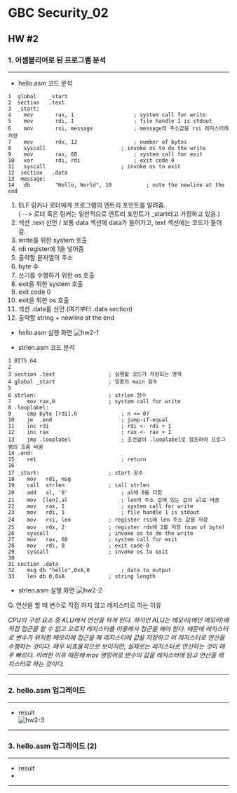 # GBC Security_02

## HW #2

### 1. 어셈블리어로 된 프로그램 분석
---
 
* hello.asm 코드 분석

  
```
1  global    _start  
2  section   .text
3  _start:
4    mov       rax, 1					; system call for write
5    mov       rdi, 1					; file handle 1 is stdout
6    mov       rsi, message				; message의 주소값을 rsi 레지스터에 저장
7    mov       rdx, 13					; number of bytes
8    syscall						; invoke os to do the write
9    mov       rax, 60					; system call for exit
10   xor       rdi, rdi					; exit code 0 
11   syscall						; invoke os to exit
12  section   .data						
13  message:
14   db        "Hello, World", 10          	; note the newline at the end
```


1) ELF 링커나 로더에게 프로그램의 엔트리 포인트를 알려줌.     
  ( --> 로더 혹은 링커는 일반적으로 엔트리 포인트가 _start라고 가정하고 있음.)  
2) 섹션 .text 선언 / 보통 data 섹션에 data가 들어가고, text 섹션에는 코드가 들어감.  
4) write를 위한 system 호출  
5) rdi register에 1을 넣어줌   
6) 출력할 문자열의 주소  
7) byte 수  
8) 쓰기를 수행하기 위한 os 호출  
9) exit을 위한 system 호출  
10) exit code 0  
11) exit을 위한 os 호출  
12) 섹션 .data를 선언 (여기부터 .data section)  
14) 출력할 string + newline at the end

* hello.asm 실행 화면
 ![hw2-1](https://user-images.githubusercontent.com/47182864/60905438-10203200-a2b0-11e9-89b1-3fb9f943d51f.png)

* strlen.asm 코드 분석
  
```
1 BITS 64
2
3 section .text					; 실행할 코드가 저장되는 영역
4 global _start					; 일종의 main 함수
5 
6 strlen:					    ; strlen 함수
7     mov rax,0					; system call for write                  
8 .looplabel:
9     cmp byte [rdi],0          	; n <= 0?
10    je  .end                  	; jump-if-equal   
11    inc rdi                   	; rdi <- rdi + 1
12    inc rax                   	; rax <- rax + 1
13    jmp .looplabel            	; 조건없이 .looplabel로 점프하여 프로그램의 흐름 바꿈 
14 .end:
15    ret                     	    ; return 
16    
17 _start:						; start 함수
18    mov   rdi, msg              
19    call  strlen				; call strlen
20    add   al, '0'           	    ; al에 0을 더함
21    mov  [len],al             	; len의 주소 값에 있는 값이 al로 바꿈
22    mov   rax, 1              	; system call for write
23    mov   rdi, 1              	; file handle 1 is stdout
24    mov   rsi, len       		; register rsi에 len 주소 값을 저장
25    mov   rdx, 2        		; register rdx에 2를 저장 (num of byte)
26    syscall           		; invoke os to do the write
27    mov   rax, 60    			; system call for exit
28    mov   rdi, 0    			; exit code 0
29    syscall        			; invoke os to exit
30
31 section .data
32    msg db "hello",0xA,0    	    ; data to output   
33    len db 0,0xA         		; string length

```

 * strlen.asm 실행 화면
 ![hw2-2](https://user-images.githubusercontent.com/47182864/60905442-12828c00-a2b0-11e9-8658-1efb4a1115c1.png)



Q. 연산을 할 때 변수로 직접 하지 않고 레지스터로 하는 이유  
>                                                                
_CPU의 구성 요소 중 ALU에서 연산을 하게 된다. 하지만 ALU는 메모리(메인 메모리)에 직접 접근을 할 수 없고 오로지 레지스터를 이용해서 접근을 해야 한다. 때문에 레지스터로 변수가 위치한 메모리에 접근을 해 레지스터에 값을 저장하고 이 레지스터로 연산을 수행하는 것이다. 매우 비효울적으로 보이지만, 실제로는 레지스터로 연산하는 것이 매우 빠르다.  이러한 이유 때문에 mov 명렁어로 변수의 값을 레지스터에 담고 연산을 레지스터로 하는 것이다._

---
### 2. hello.asm 업그레이드
---
* result   
   ![hw2-3](https://user-images.githubusercontent.com/47182864/60905798-bd934580-a2b0-11e9-9678-8eaadad4b4e8.png)

---
### 3. hello.asm 업그레이드 (2)
---
* result 
* 

---
